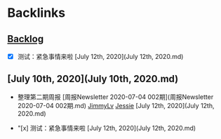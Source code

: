 
# Backlinks
## [Backlog](Backlog.md)
- [x] 测试：紧急事情来啦 [July 12th, 2020](July 12th, 2020.md)

## [July 10th, 2020](July 10th, 2020.md)
- 整理第二期周报 [周报Newsletter 2020-07-04 002期](周报Newsletter 2020-07-04 002期.md) [JimmyLv](JimmyLv.md) [Jessie](Jessie.md) [July 12th, 2020](July 12th, 2020.md)

- "[x] 测试：紧急事情来啦 [July 12th, 2020](July 12th, 2020.md)

